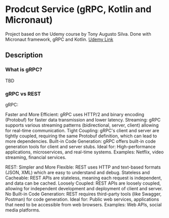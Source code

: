 # Prodcut Service (gRPC, Kotlin and Micronaut)

Project based on the Udemy course by Tony Augusto Silva. Done with Micronaut framework, gRPC and Kotlin.
[Udemy Link](https://www.udemy.com/share/10da6D3@PnrNCowtb0qfY0EjrpZ7FT8ao-Vey2Sw8W-sJNnGzRplAg6LyxX4sj3kz1jwzphm/)

## Description

### What is gRPC?

TBD

### gRPC vs REST

gRPC:

Faster and More Efficient: gRPC uses HTTP/2 and binary encoding (Protobuf) for faster data transmission and lower latency.
Streaming: gRPC supports various streaming patterns (bidirectional, server, client) allowing for real-time communication.
Tight Coupling: gRPC's client and server are tightly coupled, requiring the same Protobuf definition, which can lead to more dependencies.
Built-in Code Generation: gRPC offers built-in code generation tools for client and server stubs.
Ideal for: High-performance applications, microservices, and real-time systems.
Examples: Netflix, video streaming, financial services.

REST:
Simpler and More Flexible:
REST uses HTTP and text-based formats (JSON, XML) which are easy to understand and debug.
Stateless and Cacheable:
REST APIs are stateless, meaning each request is independent, and data can be cached.
Loosely Coupled:
REST APIs are loosely coupled, allowing for independent development and deployment of client and server.
No Built-in Code Generation:
REST requires third-party tools (like Swagger, Postman) for code generation.
Ideal for:
Public web services, applications that need to be accessible from web browsers.
Examples:
Web APIs, social media platforms.

